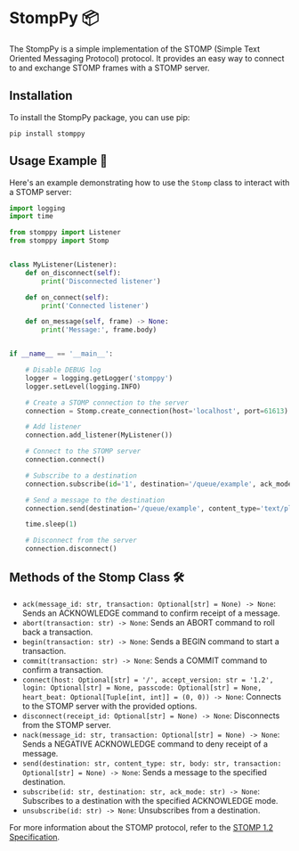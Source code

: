 # StompPy 📦

The StompPy is a simple implementation of the STOMP (Simple Text Oriented Messaging Protocol) protocol. It provides an easy way to connect to and exchange STOMP frames with a STOMP server.

## Installation

To install the StompPy package, you can use pip:

```shell
pip install stomppy
```

## Usage Example 🚀

Here's an example demonstrating how to use the `Stomp` class to interact with a STOMP server:

```python
import logging
import time

from stomppy import Listener
from stomppy import Stomp


class MyListener(Listener):
    def on_disconnect(self):
        print('Disconnected listener')

    def on_connect(self):
        print('Connected listener')

    def on_message(self, frame) -> None:
        print('Message:', frame.body)


if __name__ == '__main__':

    # Disable DEBUG log
    logger = logging.getLogger('stomppy')
    logger.setLevel(logging.INFO)

    # Create a STOMP connection to the server
    connection = Stomp.create_connection(host='localhost', port=61613)

    # Add listener
    connection.add_listener(MyListener())

    # Connect to the STOMP server
    connection.connect()

    # Subscribe to a destination
    connection.subscribe(id='1', destination='/queue/example', ack_mode='auto')

    # Send a message to the destination
    connection.send(destination='/queue/example', content_type='text/plain', body=f'Hello World!')

    time.sleep(1)

    # Disconnect from the server
    connection.disconnect()
```

## Methods of the Stomp Class 🛠️

- `ack(message_id: str, transaction: Optional[str] = None) -> None`: Sends an ACKNOWLEDGE command to confirm receipt of a message.
- `abort(transaction: str) -> None`: Sends an ABORT command to roll back a transaction.
- `begin(transaction: str) -> None`: Sends a BEGIN command to start a transaction.
- `commit(transaction: str) -> None`: Sends a COMMIT command to confirm a transaction.
- `connect(host: Optional[str] = '/', accept_version: str = '1.2', login: Optional[str] = None, passcode: Optional[str] = None, heart_beat: Optional[Tuple[int, int]] = (0, 0)) -> None`: Connects to the STOMP server with the provided options.
- `disconnect(receipt_id: Optional[str] = None) -> None`: Disconnects from the STOMP server.
- `nack(message_id: str, transaction: Optional[str] = None) -> None`: Sends a NEGATIVE ACKNOWLEDGE command to deny receipt of a message.
- `send(destination: str, content_type: str, body: str, transaction: Optional[str] = None) -> None`: Sends a message to the specified destination.
- `subscribe(id: str, destination: str, ack_mode: str) -> None`: Subscribes to a destination with the specified ACKNOWLEDGE mode.
- `unsubscribe(id: str) -> None`: Unsubscribes from a destination.

For more information about the STOMP protocol, refer to the [STOMP 1.2 Specification](https://stomp.github.io/stomp-specification-1.2.html).
